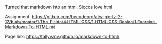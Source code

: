 Turned that markdown into an html. Siccos love html

Assignment: https://github.com/becodeorg/atw-giertz-2-17/blob/master/1.The-Fields/4.HTML-CSS/1.HTML-CSS-Basics/1.Exercise-Markdown-To-HTML.md

Page link: https://tallyvanv.github.io/markdown-to-html/
